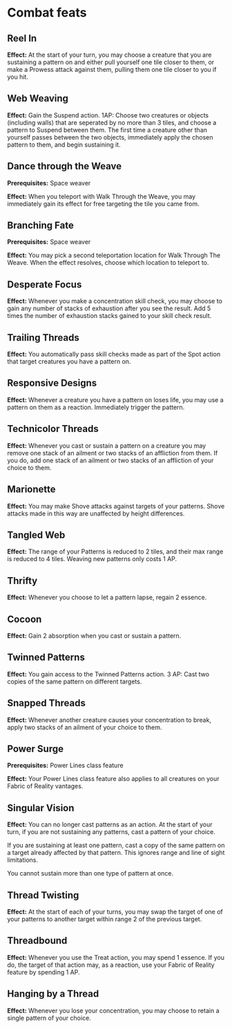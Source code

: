 # Combat feats

## Reel In

**Effect:** At the start of your turn, you may choose a creature that you are sustaining a pattern on and either pull yourself one tile closer to them, or make a Prowess attack against them, pulling them one tile closer to you if you hit.

## Web Weaving

**Effect:** Gain the Suspend action. 1AP: Choose two creatures or objects (including walls) that are seperated by no more than 3 tiles, and choose a pattern to Suspend between them. The first time a creature other than yourself passes between the two objects, immediately apply the chosen pattern to them, and begin sustaining it.

## Dance through the Weave

**Prerequisites:** Space weaver

**Effect:** When you teleport with Walk Through the Weave, you may immediately gain its effect for free targeting the tile you came from.

## Branching Fate

**Prerequisites:** Space weaver

**Effect:** You may pick a second teleportation location for Walk Through The Weave. When the effect resolves, choose which location to teleport to.

## Desperate Focus

**Effect:** Whenever you make a concentration skill check, you may choose to gain any number of stacks of exhaustion after you see the result. Add 5 times the number of exhaustion stacks gained to your skill check result.

## Trailing Threads

**Effect:** You automatically pass skill checks made as part of the Spot action that target creatures you have a pattern on.

## Responsive Designs

**Effect:** Whenever a creature you have a pattern on loses life, you may use a pattern on them as a reaction. Immediately trigger the pattern.

## Technicolor Threads

**Effect:** Whenever you cast or sustain a pattern on a creature you may remove one stack of an ailment or two stacks of an affliction from them. If you do, add one stack of an ailment or two stacks of an affliction of your choice to them.

## Marionette

**Effect:** You may make Shove attacks against targets of your patterns. Shove attacks made in this way are unaffected by height differences.

## Tangled Web

**Effect:** The range of your Patterns is reduced to 2 tiles, and their max range is reduced to 4 tiles. Weaving new patterns only costs 1 AP.

## Thrifty

**Effect:** Whenever you choose to let a pattern lapse, regain 2 essence.

## Cocoon

**Effect:** Gain 2 absorption when you cast or sustain a pattern.

## Twinned Patterns

**Effect:** You gain access to the Twinned Patterns action. 3 AP: Cast two copies of the same pattern on different targets.

## Snapped Threads

**Effect:** Whenever another creature causes your concentration to break, apply two stacks of an ailment of your choice to them.

## Power Surge

**Prerequisites:** Power Lines class feature

**Effect:** Your Power Lines class feature also applies to all creatures on your Fabric of Reality vantages.

## Singular Vision

**Effect:** You can no longer cast patterns as an action. At the start of your turn, if you are not sustaining any patterns, cast a pattern of your choice.

If you are sustaining at least one pattern, cast a copy of the same pattern on a target already affected by that pattern. This ignores range and line of sight limitations.

You cannot sustain more than one type of pattern at once.

## Thread Twisting

**Effect:** At the start of each of your turns, you may swap the target of one of your patterns to another target within range 2 of the previous target.

## Threadbound

**Effect:** Whenever you use the Treat action, you may spend 1 essence. If you do, the target of that action may, as a reaction, use your Fabric of Reality feature by spending 1 AP.

## Hanging by a Thread

**Effect:** Whenever you lose your concentration, you may choose to retain a single pattern of your choice.
